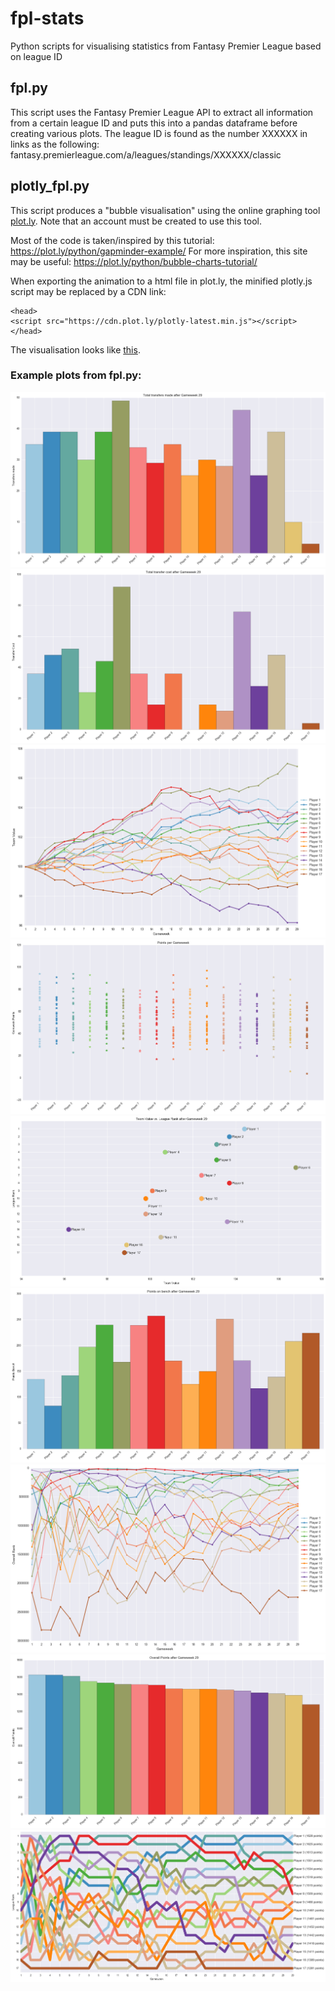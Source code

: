 # fpl-stats
Python scripts for visualising statistics from Fantasy Premier League based on league ID

## fpl.py
This script uses the Fantasy Premier League API to extract all information from a certain league ID and puts this into a pandas dataframe before creating various plots.
The league ID is found as the number XXXXXX in links as the following: fantasy.premierleague.com/a/leagues/standings/XXXXXX/classic

## plotly_fpl.py

This script produces a "bubble visualisation" using the online graphing tool [plot.ly](https://plot.ly/). Note that an account must be created to use this tool.

Most of the code is taken/inspired by this tutorial: https://plot.ly/python/gapminder-example/
For more inspiration, this site may be useful: https://plot.ly/python/bubble-charts-tutorial/

When exporting the animation to a html file in plot.ly, the minified plotly.js script may be replaced by a CDN link:
```
<head>
<script src="https://cdn.plot.ly/plotly-latest.min.js"></script>
</head>
```

The visualisation looks like [this](https://raw.githack.com/oysteinbf/fpl-stats/master/bubbles_example.html).

### Example plots from fpl.py:

![Transfers made](readme_images/Transfers_made.png)
![Transfer Cost](readme_images/Transfer_Cost.png)
![Team Value](readme_images/Team_Value.png)
![Scatter Points](readme_images/Scatter_Points.png)
![Scatter League Rank Team Value](readme_images/Scatter_League_Rank_Team_Value.png)
![Points on bench bar](readme_images/Points_on_bench_bar.png)
![Overall Rank](readme_images/Overall_Rank.png)
![Overall Points bar](readme_images/Overall_Points_bar.png)
![League Rank](readme_images/League_Rank.png)
